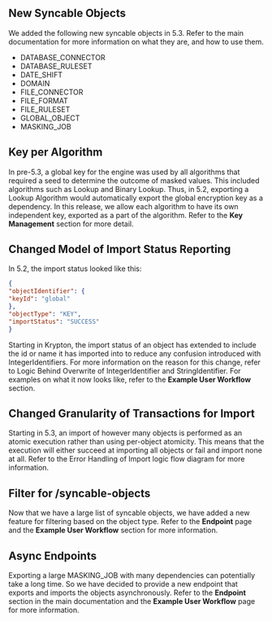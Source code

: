 ## New Syncable Objects

We added the following new syncable objects in 5.3. Refer to the
main documentation for more information on what they are, and how to use
them.

  - DATABASE_CONNECTOR
  - DATABASE_RULESET
  - DATE_SHIFT
  - DOMAIN
  - FILE_CONNECTOR
  - FILE_FORMAT
  - FILE_RULESET
  - GLOBAL_OBJECT
  - MASKING_JOB

## Key per Algorithm

In pre-5.3, a global key for the engine was used by all algorithms that
required a seed to determine the outcome of masked values. This included
algorithms such as Lookup and Binary Lookup. Thus, in 5.2, exporting a
Lookup Algorithm would automatically export the global encryption key as
a dependency. In this release, we allow each algorithm to have its own
independent key, exported as a part of the algorithm. Refer to the **Key
Management** section for more detail.

## Changed Model of Import Status Reporting

In 5.2, the import status looked like this:

``` json
{
"objectIdentifier": {
"keyId": "global"
},
"objectType": "KEY",
"importStatus": "SUCCESS"
}
```

Starting in Krypton, the import status of an object has extended to
include the id or name it has imported into to reduce any confusion
introduced with IntegerIdentifiers. For more information on the reason
for this change, refer to Logic Behind Overwrite of IntegerIdentifier
and StringIdentifier. For examples on what it now looks like, refer to
the **Example User Workflow** section.

## Changed Granularity of Transactions for Import

Starting in 5.3, an import of however many objects is performed as an atomic
execution rather than using per-object atomicity. This means that the
execution will either succeed at importing all objects or fail and import none
at all. Refer to the Error Handling of Import logic flow diagram for
more information.

## Filter for /syncable-objects

Now that we have a large list of syncable objects, we have added a new
feature for filtering based on the object type. Refer to the
**Endpoint** page and the **Example User
Workflow** section for more information.

## Async Endpoints

Exporting a large MASKING\_JOB with many dependencies can potentially
take a long time. So we have decided to provide a new endpoint that
exports and imports the objects asynchronously. Refer to the
**Endpoint** section in the main documentation and the **Example User
Workflow** page for more information.
